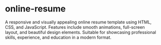 # online-resume
A responsive and visually appealing online resume template using HTML, CSS, and JavaScript. Features include smooth animations, full-screen layout, and beautiful design elements. Suitable for showcasing professional skills, experience, and education in a modern format.
